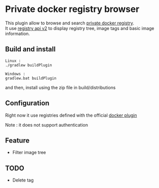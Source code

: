 # Private docker registry browser
This plugin allow to browse and search [private docker registry](https://docs.docker.com/registry/).  
It use [registry api v2](https://docs.docker.com/registry/spec/api/) to display registry tree, image tags and basic
image information.

## Build and install
```
Linux :
./gradlew buildPlugin

Windows :
gradlew.bat buildPlugin
```

and then, install using the zip file in build/distributions

## Configuration
Right now it use registries defined with the official
[docker plugin](https://plugins.jetbrains.com/plugin/7724-docker)

Note : it does not support authentication

## Feature
* Filter image tree

## TODO
* Delete tag